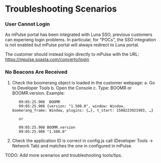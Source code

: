 # Troubleshooting Scenarios

### User Cannot Login
As mPulse portal has been integrated with Luna SSO, previous customers can experieng login problems. In particular, for "POCs", the SSO integration is not enabled but mPulse portal will always redirect to Luna portal.

The customer should instead login directly to mPulse with the URL: https://mpulse.soasta.com/concerto/login

### No Beacons Are Received
1. Check the boomerang object is loaded in the customer webpage:
    		a. Go to Developer Tools
    		b. Open the Console
    		c. Type: BOOMR or BOOMR.version. Example:

          09:05:25.908  BOOMR
          09:05:25.908 {version: "1.500.0", window: Window, boomerang_frame: Window, plugins: {…}, t_start: 1508223921903, …}

          or

          09:05:25.908 BOOMR.version
          09:05:25.908 "1.500.0"

2. Check the application ID is correct in config.js call (Developer Tools -> Network Tab) and matches the one in configured in mPulse.


TODO: Add more scenarios and troubleshooting tools/tips.
